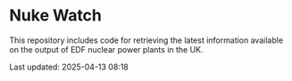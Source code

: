 # Nuke Watch

This repository includes code for retrieving the latest information available on the output of EDF nuclear power plants in the UK.

Last updated: 2025-04-13 08:18